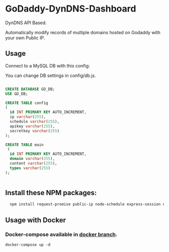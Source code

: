 # GoDaddy-DynDNS-Dashboard

DynDNS API Based.

Automatically modify records of multiple domains hosted on Godaddy with your own Public IP.

## Usage

Connect to a MySQL DB with this config:

You can change DB settings in config/db.js.

```SQL

CREATE DATABASE GD_DB;
USE GD_DB;

CREATE TABLE config 
(
  id INT PRIMARY KEY AUTO_INCREMENT,
  ip varchar(255),
  schedule varchar(255),
  apikey varchar(255),
  secretkey varchar(255)
); 

CREATE TABLE main
 (
  id INT PRIMARY KEY AUTO_INCREMENT,
  domain varchar(255),
  content varchar(255),
  types varchar(255)
);



```

## Install these NPM packages:

```bash
  npm install request-promise public-ip node-schedule express-session express mysql ejs --save
```

## Usage with Docker
### Docker-compose available in [docker branch](https://github.com/AlchemiistCreative/GoDaddy-DynDNS-Dashboard/tree/docker).

```
docker-compose up -d
```


